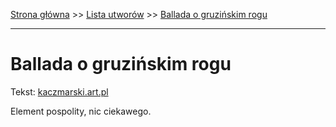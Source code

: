 [Strona główna](../index.md) >> [Lista utworów](../list.md) >> [Ballada o gruzińskim rogu](42.md)

---

# Ballada o gruzińskim rogu

Tekst: [kaczmarski.art.pl](https://www.kaczmarski.art.pl/tworczosc/wiersze/ballada-o-gruzinskim-rogu/)

Element pospolity, nic ciekawego.